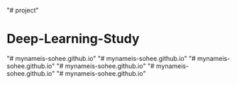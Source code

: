 "# project" 
# Deep-Learning-Study
"# mynameis-sohee.github.io" 
"# mynameis-sohee.github.io" 
"# mynameis-sohee.github.io" 
"# mynameis-sohee.github.io" 
"# mynameis-sohee.github.io" 
"# mynameis-sohee.github.io" 
